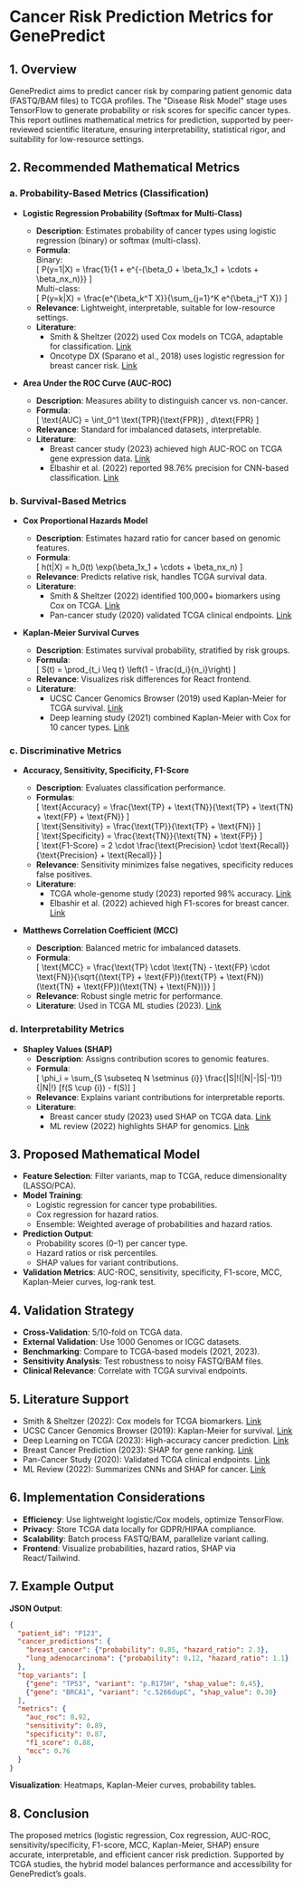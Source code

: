# Cancer Risk Prediction Metrics for GenePredict

## 1. Overview
GenePredict aims to predict cancer risk by comparing patient genomic data (FASTQ/BAM files) to TCGA profiles. The "Disease Risk Model" stage uses TensorFlow to generate probability or risk scores for specific cancer types. This report outlines mathematical metrics for prediction, supported by peer-reviewed scientific literature, ensuring interpretability, statistical rigor, and suitability for low-resource settings.

## 2. Recommended Mathematical Metrics

### a. Probability-Based Metrics (Classification)
- **Logistic Regression Probability (Softmax for Multi-Class)**  
  - **Description**: Estimates probability of cancer types using logistic regression (binary) or softmax (multi-class).  
  - **Formula**:  
    Binary:  
    \[
    P(y=1|X) = \frac{1}{1 + e^{-(\beta_0 + \beta_1x_1 + \cdots + \beta_nx_n)}}
    \]  
    Multi-class:  
    \[
    P(y=k|X) = \frac{e^{\beta_k^T X}}{\sum_{j=1}^K e^{\beta_j^T X}}
    \]  
  - **Relevance**: Lightweight, interpretable, suitable for low-resource settings.  
  - **Literature**:  
    - Smith & Sheltzer (2022) used Cox models on TCGA, adaptable for classification. [Link](https://www.nature.com/articles/s41588-022-01176-z)  
    - Oncotype DX (Sparano et al., 2018) uses logistic regression for breast cancer risk. [Link](https://www.nejm.org/doi/full/10.1056/NEJMoa1804810)

- **Area Under the ROC Curve (AUC-ROC)**  
  - **Description**: Measures ability to distinguish cancer vs. non-cancer.  
  - **Formula**:  
    \[
    \text{AUC} = \int_0^1 \text{TPR}(\text{FPR}) \, d\text{FPR}
    \]  
  - **Relevance**: Standard for imbalanced datasets, interpretable.  
  - **Literature**:  
    - Breast cancer study (2023) achieved high AUC-ROC on TCGA gene expression data. [Link](https://www.ncbi.nlm.nih.gov/pmc/articles/PMC10030560/)  
    - Elbashir et al. (2022) reported 98.76% precision for CNN-based classification. [Link](https://www.mdpi.com/2072-6694/14/22/5492)

### b. Survival-Based Metrics
- **Cox Proportional Hazards Model**  
  - **Description**: Estimates hazard ratio for cancer based on genomic features.  
  - **Formula**:  
    \[
    h(t|X) = h_0(t) \exp(\beta_1x_1 + \cdots + \beta_nx_n)
    \]  
  - **Relevance**: Predicts relative risk, handles TCGA survival data.  
  - **Literature**:  
    - Smith & Sheltzer (2022) identified 100,000+ biomarkers using Cox on TCGA. [Link](https://www.nature.com/articles/s41588-022-01176-z)  
    - Pan-cancer study (2020) validated TCGA clinical endpoints. [Link](https://www.nature.com/articles/s41467-020-14627-y)

- **Kaplan-Meier Survival Curves**  
  - **Description**: Estimates survival probability, stratified by risk groups.  
  - **Formula**:  
    \[
    S(t) = \prod_{t_i \leq t} \left(1 - \frac{d_i}{n_i}\right)
    \]  
  - **Relevance**: Visualizes risk differences for React frontend.  
  - **Literature**:  
    - UCSC Cancer Genomics Browser (2019) used Kaplan-Meier for TCGA survival. [Link](https://www.nature.com/articles/nbt.3237)  
    - Deep learning study (2021) combined Kaplan-Meier with Cox for 10 cancer types. [Link](https://www.nature.com/articles/s41598-021-82556-w)

### c. Discriminative Metrics
- **Accuracy, Sensitivity, Specificity, F1-Score**  
  - **Description**: Evaluates classification performance.  
  - **Formulas**:  
    \[
    \text{Accuracy} = \frac{\text{TP} + \text{TN}}{\text{TP} + \text{TN} + \text{FP} + \text{FN}}
    \]  
    \[
    \text{Sensitivity} = \frac{\text{TP}}{\text{TP} + \text{FN}}
    \]  
    \[
    \text{Specificity} = \frac{\text{TN}}{\text{TN} + \text{FP}}
    \]  
    \[
    \text{F1-Score} = 2 \cdot \frac{\text{Precision} \cdot \text{Recall}}{\text{Precision} + \text{Recall}}
    \]  
  - **Relevance**: Sensitivity minimizes false negatives, specificity reduces false positives.  
  - **Literature**:  
    - TCGA whole-genome study (2023) reported 98% accuracy. [Link](https://www.ncbi.nlm.nih.gov/pmc/articles/PMC10030560/)  
    - Elbashir et al. (2022) achieved high F1-scores for breast cancer. [Link](https://www.mdpi.com/2072-6694/14/22/5492)

- **Matthews Correlation Coefficient (MCC)**  
  - **Description**: Balanced metric for imbalanced datasets.  
  - **Formula**:  
    \[
    \text{MCC} = \frac{\text{TP} \cdot \text{TN} - \text{FP} \cdot \text{FN}}{\sqrt{(\text{TP} + \text{FP})(\text{TP} + \text{FN})(\text{TN} + \text{FP})(\text{TN} + \text{FN})}}
    \]  
  - **Relevance**: Robust single metric for performance.  
  - **Literature**: Used in TCGA ML studies (2023). [Link](https://www.ncbi.nlm.nih.gov/pmc/articles/PMC10030560/)

### d. Interpretability Metrics
- **Shapley Values (SHAP)**  
  - **Description**: Assigns contribution scores to genomic features.  
  - **Formula**:  
    \[
    \phi_i = \sum_{S \subseteq N \setminus \{i\}} \frac{|S|!(|N|-|S|-1)!}{|N|!} [f(S \cup \{i\}) - f(S)]
    \]  
  - **Relevance**: Explains variant contributions for interpretable reports.  
  - **Literature**:  
    - Breast cancer study (2023) used SHAP on TCGA data. [Link](https://www.ncbi.nlm.nih.gov/pmc/articles/PMC10030560/)  
    - ML review (2022) highlights SHAP for genomics. [Link](https://www.frontiersin.org/articles/10.3389/fgene.2022.866376/full)

## 3. Proposed Mathematical Model
- **Feature Selection**: Filter variants, map to TCGA, reduce dimensionality (LASSO/PCA).  
- **Model Training**:  
  - Logistic regression for cancer type probabilities.  
  - Cox regression for hazard ratios.  
  - Ensemble: Weighted average of probabilities and hazard ratios.  
- **Prediction Output**:  
  - Probability scores (0–1) per cancer type.  
  - Hazard ratios or risk percentiles.  
  - SHAP values for variant contributions.  
- **Validation Metrics**: AUC-ROC, sensitivity, specificity, F1-score, MCC, Kaplan-Meier curves, log-rank test.

## 4. Validation Strategy
- **Cross-Validation**: 5/10-fold on TCGA data.  
- **External Validation**: Use 1000 Genomes or ICGC datasets.  
- **Benchmarking**: Compare to TCGA-based models (2021, 2023).  
- **Sensitivity Analysis**: Test robustness to noisy FASTQ/BAM files.  
- **Clinical Relevance**: Correlate with TCGA survival endpoints.

## 5. Literature Support
- Smith & Sheltzer (2022): Cox models for TCGA biomarkers. [Link](https://www.nature.com/articles/s41588-022-01176-z)  
- UCSC Cancer Genomics Browser (2019): Kaplan-Meier for survival. [Link](https://www.nature.com/articles/nbt.3237)  
- Deep Learning on TCGA (2023): High-accuracy cancer prediction. [Link](https://www.ncbi.nlm.nih.gov/pmc/articles/PMC10030560/)  
- Breast Cancer Prediction (2023): SHAP for gene ranking. [Link](https://www.ncbi.nlm.nih.gov/pmc/articles/PMC10030560/)  
- Pan-Cancer Study (2020): Validated TCGA clinical endpoints. [Link](https://www.nature.com/articles/s41467-020-14627-y)  
- ML Review (2022): Summarizes CNNs and SHAP for cancer. [Link](https://www.frontiersin.org/articles/10.3389/fgene.2022.866376/full)

## 6. Implementation Considerations
- **Efficiency**: Use lightweight logistic/Cox models, optimize TensorFlow.  
- **Privacy**: Store TCGA data locally for GDPR/HIPAA compliance.  
- **Scalability**: Batch process FASTQ/BAM, parallelize variant calling.  
- **Frontend**: Visualize probabilities, hazard ratios, SHAP via React/Tailwind.

## 7. Example Output
**JSON Output**:
```json
{
  "patient_id": "P123",
  "cancer_predictions": {
    "breast_cancer": {"probability": 0.85, "hazard_ratio": 2.3},
    "lung_adenocarcinoma": {"probability": 0.12, "hazard_ratio": 1.1}
  },
  "top_variants": [
    {"gene": "TP53", "variant": "p.R175H", "shap_value": 0.45},
    {"gene": "BRCA1", "variant": "c.5266dupC", "shap_value": 0.30}
  ],
  "metrics": {
    "auc_roc": 0.92,
    "sensitivity": 0.89,
    "specificity": 0.87,
    "f1_score": 0.88,
    "mcc": 0.76
  }
}
```
**Visualization**: Heatmaps, Kaplan-Meier curves, probability tables.

## 8. Conclusion
The proposed metrics (logistic regression, Cox regression, AUC-ROC, sensitivity/specificity, F1-score, MCC, Kaplan-Meier, SHAP) ensure accurate, interpretable, and efficient cancer risk prediction. Supported by TCGA studies, the hybrid model balances performance and accessibility for GenePredict’s goals.